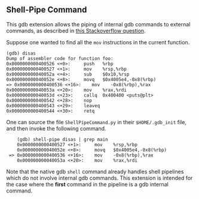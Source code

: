 ## Shell-Pipe Command

This gdb extension allows the piping of internal gdb commands to external
commands, as described in [this Stackoverflow
question](https://stackoverflow.com/q/7120673/391161).

Suppose one wanted to find all the `mov` instructions in the current function.

    (gdb) disas
    Dump of assembler code for function foo:
    0x0000000000400526 <+0>:     push   %rbp
    0x0000000000400527 <+1>:     mov    %rsp,%rbp
    0x000000000040052a <+4>:     sub    $0x10,%rsp
    0x000000000040052e <+8>:     movq   $0x4005e4,-0x8(%rbp)
    => 0x0000000000400536 <+16>:    mov    -0x8(%rbp),%rax
    0x000000000040053a <+20>:    mov    %rax,%rdi
    0x000000000040053d <+23>:    callq  0x400400 <puts@plt>
    0x0000000000400542 <+28>:    nop
    0x0000000000400543 <+29>:    leaveq
    0x0000000000400544 <+30>:    retq


One can source the file `ShellPipeCommand.py` in their `$HOME/.gdb_init` file,
and then invoke the following command.

        (gdb) shell-pipe disas | grep main
        0x0000000000400527 <+1>:     mov    %rsp,%rbp
        0x000000000040052e <+8>:     movq   $0x4005e4,-0x8(%rbp)
     => 0x0000000000400536 <+16>:    mov    -0x8(%rbp),%rax
        0x000000000040053a <+20>:    mov    %rax,%rdi

Note that the native gdb `shell` command already handles shell pipelines which
do not involve internal gdb commands.  This extension is intended for the case
where the **first** command in the pipeline is a gdb internal command.
